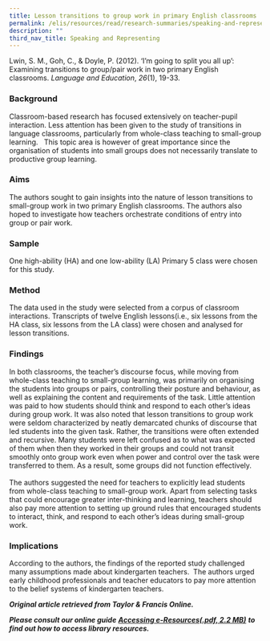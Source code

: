 ```yaml
---
title: Lesson transitions to group work in primary English classrooms
permalink: /elis/resources/read/research-summaries/speaking-and-representing/lesson-transitions-to-group-work/
description: ""
third_nav_title: Speaking and Representing
---
```

Lwin, S. M., Goh, C., & Doyle, P. (2012). ‘I’m going to split you all up’: Examining transitions to group/pair work in two primary English classrooms. _Language and Education_, _26_(1), 19-33.

### Background

Classroom-based research has focused extensively on teacher-pupil interaction. Less attention has been given to the study of transitions in language classrooms, particularly from whole-class teaching to small-group learning.   This topic area is however of great importance since the organisation of students into small groups does not necessarily translate to productive group learning.

### Aims

The authors sought to gain insights into the nature of lesson transitions to small-group work in two primary English classrooms. The authors also hoped to investigate how teachers orchestrate conditions of entry into group or pair work.

### Sample

One high-ability (HA) and one low-ability (LA) Primary 5 class were chosen for this study.

### Method

The data used in the study were selected from a corpus of classroom interactions. Transcripts of twelve English lessons(i.e., six lessons from the HA class, six lessons from the LA class) were chosen and analysed for lesson transitions.

### Findings

In both classrooms, the teacher’s discourse focus, while moving from whole-class teaching to small-group learning, was primarily on organising the students into groups or pairs, controlling their posture and behaviour, as well as explaining the content and requirements of the task. Little attention was paid to how students should think and respond to each other’s ideas during group work. It was also noted that lesson transitions to group work were seldom characterized by neatly demarcated chunks of discourse that led students into the given task. Rather, the transitions were often extended and recursive. Many students were left confused as to what was expected of them when then they worked in their groups and could not transit smoothly onto group work even when power and control over the task were transferred to them. As a result, some groups did not function effectively.  
   
The authors suggested the need for teachers to explicitly lead students from whole-class teaching to small-group work. Apart from selecting tasks that could encourage greater inter-thinking and learning, teachers should also pay more attention to setting up ground rules that encouraged students to interact, think, and respond to each other’s ideas during small-group work.

### Implications

According to the authors, the findings of the reported study challenged many assumptions made about kindergarten teachers.  The authors urged early childhood professionals and teacher educators to pay more attention to the belief systems of kindergarten teachers.

_**Original article retrieved from Taylor & Francis Online.**_  

_**Please consult our online guide**_ **_[Accessing e-Resources(.pdf, 2.2 MB)](https://academyofsingaporeteachers-moe-edu-sg-admin.cwp.sg/elis/resources/read/research-summaries/speaking-and-representing/18e45074-6b1b-4ac7-811f-1a8da16c4f81 "Accessing e-Resources")_** _**to find out how to access library resources.**_